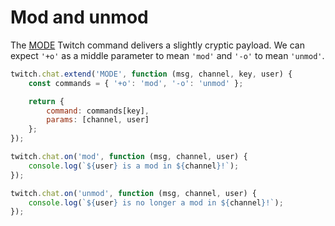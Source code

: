 # Mod and unmod

The [MODE](https://dev.twitch.tv/docs/irc/membership/#mode-twitch-membership) Twitch command delivers a slightly cryptic payload. We can expect `'+o'` as a middle parameter to mean `'mod'` and `'-o'` to mean `'unmod'`.

```javascript
twitch.chat.extend('MODE', function (msg, channel, key, user) {
    const commands = { '+o': 'mod', '-o': 'unmod' };

    return {
        command: commands[key],
        params: [channel, user]
    };
});

twitch.chat.on('mod', function (msg, channel, user) {
    console.log(`${user} is a mod in ${channel}!`);
});

twitch.chat.on('unmod', function (msg, channel, user) {
    console.log(`${user} is no longer a mod in ${channel}!`);
});
```
